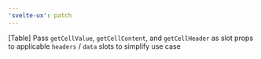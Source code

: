 ```yaml
---
'svelte-ux': patch
---
```


[Table] Pass `getCellValue`, `getCellContent`, and `getCellHeader` as slot props to applicable `headers` / `data` slots to simplify use case
